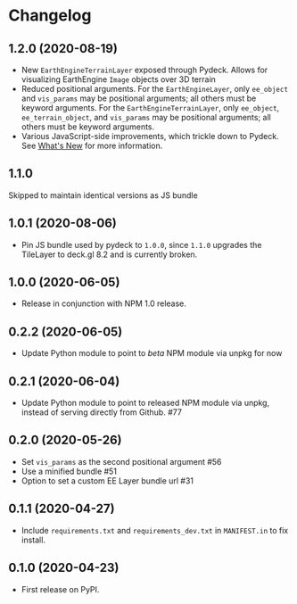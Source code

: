 # Changelog

## 1.2.0 (2020-08-19)

- New `EarthEngineTerrainLayer` exposed through Pydeck. Allows for visualizing EarthEngine `Image` objects over 3D terrain
- Reduced positional arguments. For the `EarthEngineLayer`, only `ee_object` and `vis_params` may be positional arguments; all others must be keyword arguments. For the `EarthEngineTerrainLayer`, only `ee_object`, `ee_terrain_object`, and `vis_params` may be positional arguments; all others must be keyword arguments.
- Various JavaScript-side improvements, which trickle down to Pydeck. See [What's New](/docs/whats-new) for more information.

## 1.1.0

Skipped to maintain identical versions as JS bundle

## 1.0.1 (2020-08-06)

- Pin JS bundle used by pydeck to `1.0.0`, since `1.1.0` upgrades the TileLayer to deck.gl 8.2 and is currently broken.

## 1.0.0 (2020-06-05)

- Release in conjunction with NPM 1.0 release.

## 0.2.2 (2020-06-05)

- Update Python module to point to _beta_ NPM module via unpkg for now

## 0.2.1 (2020-06-04)

- Update Python module to point to released NPM module via unpkg, instead of serving directly from Github. #77

## 0.2.0 (2020-05-26)

- Set `vis_params` as the second positional argument #56
- Use a minified bundle #51
- Option to set a custom EE Layer bundle url #31

## 0.1.1 (2020-04-27)

- Include `requirements.txt` and `requirements_dev.txt` in `MANIFEST.in` to fix install.

## 0.1.0 (2020-04-23)

- First release on PyPI.
